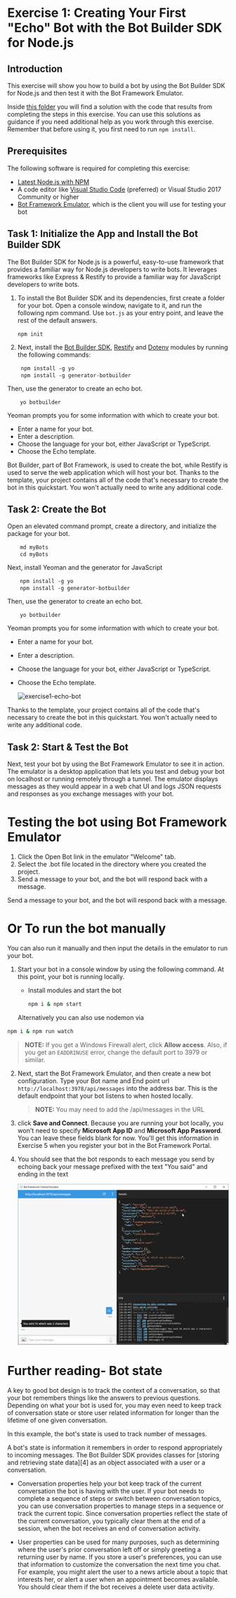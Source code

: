 # Exercise 1: Creating Your First "Echo" Bot with the Bot Builder SDK for Node.js

## Introduction

This exercise will show you how to build a bot by using the Bot Builder SDK for Node.js and then test it with the Bot Framework Emulator.

Inside [this folder](./exercise1-EchoBot) you will find a solution with the code that results from completing the steps in this exercise. You can use this solutions as guidance if you need additional help as you work through this exercise. Remember that before using it, you first need to run `npm install`.

## Prerequisites

The following software is required for completing this exercise:

* [Latest Node.js with NPM](https://nodejs.org/en/download)
* A code editor like [Visual Studio Code](https://code.visualstudio.com/download) (preferred) or Visual Studio 2017 Community or higher
* [Bot Framework Emulator](https://emulator.botframework.com), which is the client you will use for testing your bot

## Task 1: Initialize the App and Install the Bot Builder SDK

The Bot Builder SDK for Node.js is a powerful, easy-to-use framework that provides a familiar way for Node.js developers to write bots. It leverages frameworks like Express & Restify to provide a familiar way for JavaScript developers to write bots.

1. To install the Bot Builder SDK and its dependencies, first create a folder for your bot. Open a console window, navigate to it, and run the following npm command. Use `bot.js` as your entry point, and leave the rest of the default answers.

    ```
    npm init
    ```

1. Next, install the [Bot Builder SDK](https://dev.botframework.com), [Restify](http://restify.com/) and [Dotenv](https://github.com/motdotla/dotenv) modules by running the following  commands:

   ``` 
    npm install -g yo
    npm install -g generator-botbuilder
    ```
Then, use the generator to create an echo bot.

```
    yo botbuilder
```

Yeoman prompts you for some information with which to create your bot.

* Enter a name for your bot.
* Enter a description.
* Choose the language for your bot, either JavaScript or TypeScript.
* Choose the Echo template.

Bot Builder, part of Bot Framework, is used to create the bot, while Restify is used to serve the web application which will host your bot. Thanks to the template, your project contains all of the code that's necessary to create the bot in this quickstart. You won't actually need to write any additional code.

## Task 2: Create the Bot

Open an elevated command prompt, create a directory, and initialize the package for your bot.
    
```
    md myBots
    cd myBots
```

Next, install Yeoman and the generator for JavaScript
    
``` 
    npm install -g yo
    npm install -g generator-botbuilder
```
Then, use the generator to create an echo bot.
```
    yo botbuilder
```

Yeoman prompts you for some information with which to create your bot.

* Enter a name for your bot.
* Enter a description.
* Choose the language for your bot, either JavaScript or TypeScript.
* Choose the Echo template.

  ![exercise1-echo-bot](./images/exercise1-echo-bot-console.png)

Thanks to the template, your project contains all of the code that's necessary to create the bot in this quickstart. You won't actually need to write any additional code.

## Task 2: Start & Test the Bot

Next, test your bot by using the Bot Framework Emulator to see it in action. The emulator is a desktop application that lets you test and debug your bot on localhost or running remotely through a tunnel. The emulator displays messages as they would appear in a web chat UI and logs JSON requests and responses as you exchange messages with your bot.

# Testing the bot using Bot Framework Emulator
1. Click the Open Bot link in the emulator "Welcome" tab.
2. Select the .bot file located in the directory where you created the project.
3. Send a message to your bot, and the bot will respond back with a message. 



Send a message to your bot, and the bot will respond back with a message. 


# Or To run the bot manually
You can also run it manually and then input the details in the emulator to run your bot.
1. Start your bot in a console window by using the following command. At this point, your bot is running locally.

   - Install modules and start the bot

        ```bash
        npm i & npm start
        ```

    Alternatively you can also use nodemon via

``` bash
npm i & npm run watch
```

> **NOTE:** If you get a Windows Firewall alert, click **Allow access**. Also, if you get an `EADDRINUSE` error, change the default port to 3979 or similar.


2. Next, start the Bot Framework Emulator, and then create a new bot configuration. Type your Bot name and End point url `http://localhost:3978/api/messages` into the address bar. This is the default endpoint that your bot listens to when hosted locally.
    > **NOTE:** You may need to add the /api/messages in the URL 

1. click **Save and Connect**. Because you are running your bot locally, you won't need to specify **Microsoft App ID** and **Microsoft App Password**. You can leave these fields blank for now. You'll get this information in Exercise 5 when you register your bot in the Bot Framework Portal.

1. You should see that the bot responds to each message you send by echoing back your message prefixed with the text "You said" and ending in the text 

    ![exercise1-echo-bot](./images/exercise1-echo-bot.png)
    
# Further reading- Bot state

A key to good bot design is to track the context of a conversation, so that your bot remembers things like the answers to previous questions. Depending on what your bot is used for, you may even need to keep track of conversation state or store user related information for longer than the lifetime of one given conversation.

  

In this example, the bot's state is used to track number of messages.

  

A bot's state is information it remembers in order to respond appropriately to incoming messages. The Bot Builder SDK provides classes for [storing and retrieving state data][4] as an object associated with a user or a conversation.

  

- Conversation properties help your bot keep track of the current conversation the bot is having with the user. If your bot needs to complete a sequence of steps or switch between conversation topics, you can use conversation properties to manage steps in a sequence or track the current topic. Since conversation properties reflect the state of the current conversation, you typically clear them at the end of a session, when the bot receives an end of conversation activity.

  

- User properties can be used for many purposes, such as determining where the user's prior conversation left off or simply greeting a returning user by name. If you store a user's preferences, you can use that information to customize the conversation the next time you chat. For example, you might alert the user to a news article about a topic that interests her, or alert a user when an appointment becomes available. You should clear them if the bot receives a delete user data activity.
    
    